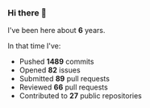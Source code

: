 ### Hi there 👋

I've been here about **6** years.

In that time I've:

- Pushed **1489** commits
- Opened **82** issues
- Submitted **89** pull requests
- Reviewed **66** pull requests
- Contributed to **27** public repositories

<!-- ![My scrobbles](https://lastfm-recently-played.vercel.app/api?user=dotdub) -->
